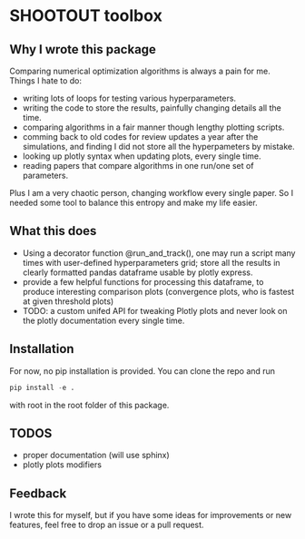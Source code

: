# SHOOTOUT toolbox

## Why I wrote this package
Comparing numerical optimization algorithms is always a pain for me. Things I hate to do: 
- writing lots of loops for testing various hyperparameters.
- writing the code to store the results, painfully changing details all the time.
- comparing algorithms in a fair manner though lengthy plotting scripts.
- comming back to old codes for review updates a year after the simulations, and finding I did not store all the hyperpameters by mistake.
- looking up plotly syntax when updating plots, every single time.
- reading papers that compare algorithms in one run/one set of parameters.

Plus I am a very chaotic person, changing workflow every single paper. So I needed some tool to balance this entropy and make my life easier.

## What this does
- Using a decorator function @run_and_track(), one may run a script many times with user-defined hyperparameters grid; store all the results in clearly formatted pandas dataframe usable by plotly express.
- provide a few helpful functions for processing this dataframe, to produce interesting comparison plots (convergence plots, who is fastest at given threshold plots)
- TODO: a custom unifed API for tweaking Plotly plots and never look on the plotly documentation every single time.

## Installation
For now, no pip installation is provided. You can clone the repo and run
```python
pip install -e .
```
with root in the root folder of this package.

## TODOS
- proper documentation (will use sphinx)
- plotly plots modifiers

## Feedback
I wrote this for myself, but if you have some ideas for improvements or new features, feel free to drop an issue or a pull request.